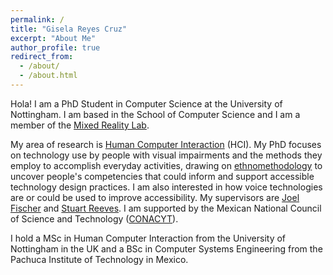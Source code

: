 ```yaml
---
permalink: /
title: "Gisela Reyes Cruz"
excerpt: "About Me"
author_profile: true
redirect_from:
  - /about/
  - /about.html
---
```


Hola! I am a PhD Student in Computer Science at the University of Nottingham. I am based in the School of Computer Science and I am a member of the [Mixed Reality Lab](https://www.nottingham.ac.uk/research/groups/mixedrealitylab/).

My area of research is [Human Computer Interaction](https://www.interaction-design.org/literature/topics/human-computer-interaction) (HCI). My PhD focuses on technology use by people with visual impairments and the methods they employ to accomplish everyday activities, drawing on [ethnomethodology](https://en.wikipedia.org/wiki/Ethnomethodology) to uncover people's competencies that could inform and support accessible technology design practices. I am also interested in how voice technologies are or could be used to improve accessibility. My supervisors are [Joel Fischer](http://www.cs.nott.ac.uk/~pszjf1/) and [Stuart Reeves](http://www.cs.nott.ac.uk/~pszsr/index.html#). I am supported by the Mexican National Council of Science and Technology ([CONACYT](https://www.conacyt.gob.mx/index.php)).

I hold a MSc in Human Computer Interaction from the University of Nottingham in the UK and a BSc in Computer Systems Engineering from the Pachuca Institute of Technology in Mexico.
